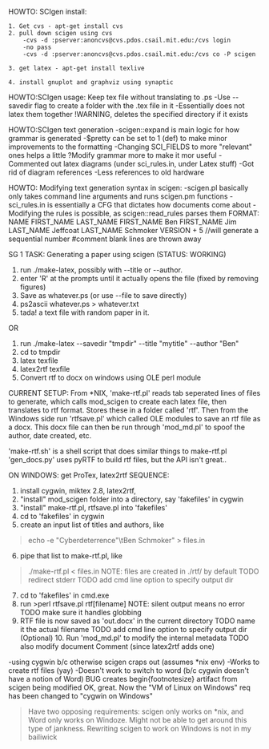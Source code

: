 HOWTO: SCIgen install:
```
1. Get cvs - apt-get install cvs
2. pull down scigen using cvs
	-cvs -d :pserver:anoncvs@cvs.pdos.csail.mit.edu:/cvs login
	-no pass
	-cvs -d :pserver:anoncvs@cvs.pdos.csail.mit.edu:/cvs co -P scigen

3. get latex - apt-get install texlive

4. install gnuplot and graphviz using synaptic
```

HOWTO:SCIgen usage:
Keep tex file without translating to .ps
-Use --savedir flag to create a folder with the .tex file in it
-Essentially does not latex them together
!WARNING, deletes the specified directory if it exists

HOWTO:SCIgen text generation
-scigen::expand is main logic for how grammar is generated
-$pretty can be set to 1 (def) to make minor improvements to the formatting
-Changing SCI_FIELDS to more "relevant" ones helps a little
?Modify grammar more to make it mor useful 
-Commented out latex diagrams (under sci_rules.in, under Latex stuff)
-Got rid of diagram references
-Less references to old hardware

HOWTO: Modifying text generation syntax in scigen:
-scigen.pl basically only takes command line arguments and runs scigen.pm functions
-sci_rules.in is essentially a CFG that dictates how documents come about
-Modifying the rules is possible, as scigen::read_rules parses them
FORMAT:
NAME FIRST_NAME LAST_NAME
FIRST_NAME Ben
FIRST_NAME Jim
LAST_NAME Jeffcoat
LAST_NAME Schmoker
VERSION + 5 //will generate a sequential number
#comment
blank lines are thrown away


SG 1 TASK: Generating a paper using scigen (STATUS: WORKING)
1. run ./make-latex, possibly with --title or --author.
2. enter 'R' at the prompts until it actually opens the file (fixed by removing figures)
3. Save as whatever.ps (or use --file to save directly)
4. ps2ascii whatever.ps > whatever.txt
5. tada! a text file with random paper in it.

OR
1. run ./make-latex --savedir "tmpdir" --title "mytitle" --author "Ben"
2. cd to tmpdir
3. latex texfile
4. latex2rtf texfile
5. Convert rtf to docx on windows using OLE perl module

CURRENT SETUP: From *NIX, 'make-rtf.pl' reads tab seperated lines of files to generate, which calls mod_scigen to create each latex file, then translates to rtf format. Stores these in a folder called 'rtf'. Then from the Windows side run 'rtfsave.pl' which called OLE modules to save an rtf file as a docx. This docx file can then be run through 'mod_md.pl' to spoof the author, date created, etc.

'make-rtf.sh' is a shell script that does similar things to make-rtf.pl
'gen_docs.py' uses pyRTF to build rtf files, but the API isn't great..

ON WINDOWS: get ProTex, latex2rtf
SEQUENCE:
1. install cygwin, miktex 2.8, latex2rtf,
2. "install" mod_scigen folder into a directory, say 'fakefiles' in cygwin
3. "install" make-rtf.pl, rtfsave.pl into 'fakefiles'
4. cd to 'fakefiles' in cygwin
5. create an input list of titles and authors, like 
>echo -e "Cyberdeterrence"\tBen Schmoker" > files.in
6. pipe that list to make-rtf.pl, like 
> ./make-rtf.pl < files.in
NOTE: files are created in ./rtf/ by default
TODO redirect stderr
TODO add cmd line option to specify output dir
7. cd to 'fakefiles' in cmd.exe
8. run >perl rtfsave.pl rtf\[filename] 
NOTE: silent output means no error
TODO make sure it handles globbing
9. RTF file is now saved as 'out.docx' in the current directory
TODO name it the actual filename
TODO add cmd line option to specify output dir
(Optional) 10. Run 'mod_md.pl' to modify the internal metadata 
TODO also modify document Comment (since latex2rtf adds one)


-using cygwin b/c otherwise scigen craps out (assumes *nix env)
-Works to create rtf files (yay)
-Doesn't work to switch to word (b/c cygwin doesn't have a notion of Word)
BUG creates begin\{footnotesize} artifact from scigen being modified
OK, great. Now the "VM of Linux on Windows" req has been changed to "cygwin on Windows"
>Have two opposing requirements: scigen only works on *nix, and Word only works on Windoze. Might not be able to get around this type of jankness. Rewriting scigen to work on Windows is not in my bailiwick

